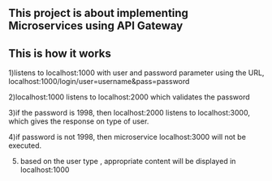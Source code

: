 ## This project is about implementing Microservices using API Gateway 

## This is how it works

1)listens to localhost:1000 with user and password parameter using the URL, localhost:1000/login/user=username&pass=password

2)localhost:1000 listens to localhost:2000 which validates the password

3)if the password is 1998, then localhost:2000 listens to localhost:3000, which gives the response on type of user.

4)if password is not 1998, then microservice localhost:3000 will not be executed.

5) based on the user type , appropriate content will be displayed in localhost:1000 